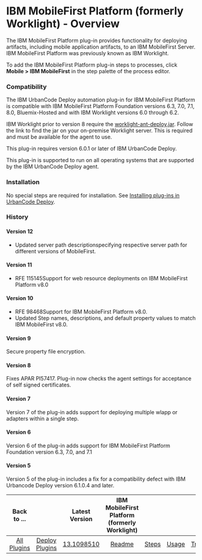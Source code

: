 
# IBM MobileFirst Platform (formerly Worklight) - Overview


The IBM MobileFirst Platform plug-in provides functionality for deploying artifacts, including mobile application artifacts, to an IBM MobileFirst Server. IBM MobileFirst Platform was previously known as IBM Worklight.

To add the IBM MobileFirst Platform plug-in steps to processes, click **Mobile > IBM MobileFirst** in the step palette of the process editor.

### Compatibility

The IBM UrbanCode Deploy automation plug-in for IBM MobileFirst Platform is compatible with IBM MobileFirst Platform Foundation versions 6.3, 7.0, 7.1, 8.0, Bluemix-Hosted and with IBM Worklight versions 6.0 through 6.2.

IBM Worklight prior to version 8 require the [worklight-ant-deploy.jar](https://www.ibm.com/support/knowledgecenter/SSZH4A_6.1.0/com.ibm.worklight.deploy.doc/devref/r_ant_tasks_buld_deploy_adapters.html). Follow the link to find the jar on your on-premise Worklight server. This is required and must be available for the agent to use.

This plug-in requires version 6.0.1 or later of IBM UrbanCode Deploy.

This plug-in is supported to run on all operating systems that are supported by the IBM UrbanCode Deploy agent.

### Installation

No special steps are required for installation. See [Installing plug-ins in UrbanCode Deploy](https://community.ibm.com/community/user/wasdevops/blogs/laurel-dickson-bull1/2022/06/13/install-plugins "Installing plug-ins in UrbanCode Deploy").

### History

#### Version 12

* Updated server path descriptionspecifying respective server path for different versions of MobileFirst.

#### Version 11

* RFE 115145Support for web resource deployments on IBM MobileFirst Platform v8.0

#### Version 10

* RFE 98468Support for IBM MobileFirst Platform v8.0.
* Updated Step names, descriptions, and default property values to match IBM MobileFirst v8.0.

#### Version 9

Secure property file encryption.

#### Version 8

Fixes APAR PI57417. Plug-in now checks the agent settings for acceptance of self signed certificates.

#### Version 7

Version 7 of the plug-in adds support for deploying multiple wlapp or adapters within a single step.

#### Version 6

Version 6 of the plug-in adds support for IBM MobileFirst Platform Foundation version 6.3, 7.0, and 7.1

#### Version 5

Version 5 of the plug-in includes a fix for a compatibility defect with IBM Urbancode Deploy version 6.1.0.4 and later.


|Back to ...||Latest Version|IBM MobileFirst Platform (formerly Worklight) |||||
| :---: | :---: | :---: | :---: | :---: | :---: | :---: | :---: |
|[All Plugins](../../index.md)|[Deploy Plugins](../README.md)|[13.1098510](https://raw.githubusercontent.com/UrbanCode/IBM-UCD-PLUGINS/main/files/air-worklight/ibm-mobilefirst-13.1098510.zip)|[Readme](README.md)|[Steps](steps.md)|[Usage](usage.md)|[Troubleshooting](troubleshooting.md)|[Downloads](downloads.md)|
